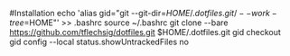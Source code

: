 #Installation
echo 'alias gid="git --git-dir=$HOME/.dotfiles.git/ --work-tree=$HOME"' >> .bashrc
source ~/.bashrc
git clone --bare https://github.com/tflechsig/dotfiles.git $HOME/.dotfiles.git
gid checkout
gid config --local status.showUntrackedFiles no

